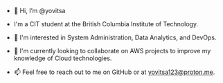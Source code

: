 - 👋 Hi, I’m @yovitsa
- I'm a CIT student at the British Columbia Institute of Technology.

- 🌱 I'm interested in System Administration, Data Analytics, and DevOps.

- 💞️ I'm currently looking to collaborate on AWS projects to improve my knowledge of Cloud technologies.

- 📫 Feel free to reach out to me on GitHub or at yovitsa123@proton.me.
<!---
yovitsa/yovitsa is a ✨ special ✨ repository because its `README.md` (this file) appears on your GitHub profile.
You can click the Preview link to take a look at your changes.
--->
